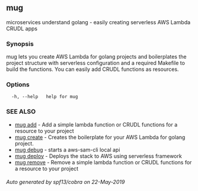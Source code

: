 ## mug

microservices understand golang - easily creating serverless AWS Lambda CRUDL apps

### Synopsis


mug lets you create AWS Lambda for golang projects and boilerplates
the project structure with serverless configuration and a required Makefile
to build the functions. You can easily add CRUDL functions as resources.

### Options

```
  -h, --help   help for mug
```

### SEE ALSO

* [mug add](mug_add.md)	 - Add a simple lambda function or CRUDL functions for a resource to your project
* [mug create](mug_create.md)	 - Creates the boilerplate for your AWS Lambda for golang project.
* [mug debug](mug_debug.md)	 - starts a aws-sam-cli local api
* [mug deploy](mug_deploy.md)	 - Deploys the stack to AWS using serverless framework
* [mug remove](mug_remove.md)	 - Remove a simple lambda function or CRUDL functions for a resource to your project

###### Auto generated by spf13/cobra on 22-May-2019
